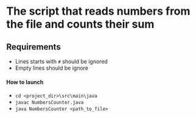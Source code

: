 # The script that reads numbers from the file and counts their sum
## Requirements 
- Lines starts with `#` should be ignored 
- Empty lines should be ignore
#### How to launch
- `cd <project_dir>\src\main\java`
- `javac NumbersCounter.java`
- `java NumbersCounter <path_to_file>`

